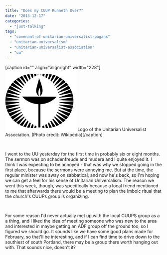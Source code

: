 ```yaml
---
title: "Does my CUUP Runneth Over?"
date: "2013-12-17"
categories: 
  - "just-talking"
tags: 
  - "covenant-of-unitarian-universalist-pagans"
  - "unitarian-universalism"
  - "unitarian-universalist-association"
  - "uu"
---
```


\[caption id="" align="alignright" width="228"\][![The version of the flaming chalice currently u...](images/228px-UUA_Logo.svg.png "The version of the flaming chalice currently u...")](http://en.wikipedia.org/wiki/File:UUA_Logo.svg) Logo of the Unitarian Universalist Association. (Photo credit: Wikipedia)\[/caption\]

 

I went to the UU yesterday for the first time in probably six or eight months. The sermon was on schadenfreude and mudera and I quite enjoyed it. I think I was expecting to be annoyed - that was why we stopped going in the first place, because the sermons were annoying me. But at the time, the regular minister was away on sabbatical, and now he's back, so I'm hoping we can get a feel for his sense of Unitarian Universalism. The reason we went this week, though, was specifically because a local friend mentioned to me that afterwards there would be a meeting to plan the Imbolc ritual that the church's CUUPs group is organizing.

 

For some reason I'd never actually met up with the local CUUPS group as a a thing, and I liked the idea of meeting someone who was new to the area and interested in maybe getting an ADF group off the ground too, so I figured we should go. It sounds like we have some good plans made for February, so that'll be interesting, and if I can find time to drive down to the southiest of south Portland, there may be a group there worth hanging out with. That sounds nice, doesn't it?
